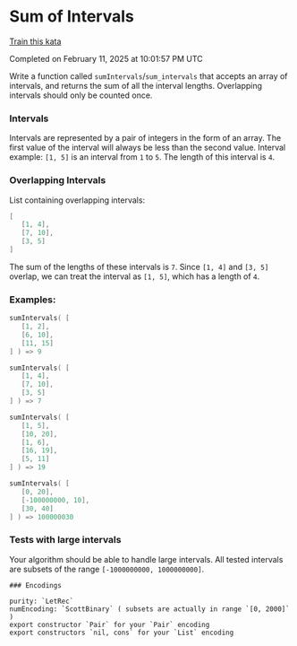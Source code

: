 # Sum of Intervals

[Train this kata](https://www.codewars.com/kata/52b7ed099cdc285c300001cd)

Completed on February 11, 2025 at 10:01:57 PM UTC

Write a function called `sumIntervals`/`sum_intervals` that accepts an array of intervals, and returns the sum of all the interval lengths. Overlapping intervals should only be counted once.

### Intervals

Intervals are represented by a pair of integers in the form of an array. The first value of the interval will always be less than the second value. Interval example: `[1, 5]` is an interval from `1` to `5`. The length of this interval is `4`.

### Overlapping Intervals

List containing overlapping intervals:

```c -- actual language id doesn't matter -- just want syntax highlighting
[
   [1, 4],
   [7, 10],
   [3, 5]
]
```

The sum of the lengths of these intervals is `7`. Since `[1, 4]` and `[3, 5]` overlap, we can treat the interval as `[1, 5]`, which has a length of `4`.

### Examples:

```c -- idem
sumIntervals( [
   [1, 2],
   [6, 10],
   [11, 15]
] ) => 9

sumIntervals( [
   [1, 4],
   [7, 10],
   [3, 5]
] ) => 7

sumIntervals( [
   [1, 5],
   [10, 20],
   [1, 6],
   [16, 19],
   [5, 11]
] ) => 19

sumIntervals( [
   [0, 20],
   [-100000000, 10],
   [30, 40]
] ) => 100000030
```

### Tests with large intervals

Your algorithm should be able to handle large intervals. All tested intervals are subsets of the range `[-1000000000, 1000000000]`.

~~~if:lambdacalc
### Encodings

purity: `LetRec`  
numEncoding: `ScottBinary` ( subsets are actually in range `[0, 2000]` )  
export constructor `Pair` for your `Pair` encoding  
export constructors `nil, cons` for your `List` encoding  
~~~
